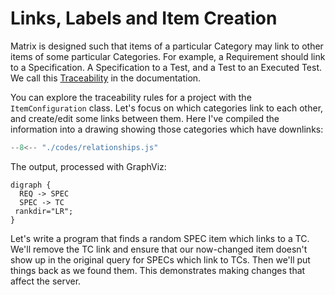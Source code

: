 # Links, Labels and Item Creation

Matrix is designed such that items of a particular Category may link to other items of some particular Categories.
For example, a Requirement should link to a Specification. A Specification to a Test, and a Test to an Executed Test.
We call this [Traceability](https://docs23.matrixreq.com/usv23/traceability-rules) in the documentation.

You can explore the traceability rules for a project with the `ItemConfiguration` class. Let's focus on which categories link to each other, and create/edit some links between them. Here I've compiled the information into a drawing showing those categories which have downlinks: 

```js title="relationships.js"
--8<-- "./codes/relationships.js"
```

The output, processed with GraphViz:

```graphviz dot relationships-output.svg
digraph {
  REQ -> SPEC
  SPEC -> TC
 rankdir="LR";
}
```

Let's write a program that finds a random SPEC item which links to a TC. We'll remove the TC link and ensure that our now-changed
item doesn't show up in the original query for SPECs which link to TCs. Then we'll put things back as we found them.
This demonstrates making changes that affect the server.



